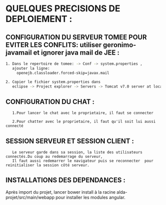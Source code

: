 # QUELQUES PRECISIONS DE DEPLOIEMENT :


## CONFIGURATION DU SERVEUR TOMEE POUR EVITER LES CONFLITS: utiliser geronimo-javamail et ignorer java mail de JEE :
~~~bash
1. Dans le repertoire de tomee: -> Conf -> system.properties , 
   ajouter la ligne:
     openejb.classloader.forced-skip=javax.mail

2. Copier le fichier system.properties dans 
   eclipse -> Project explorer -> Servers -> Tomcat v7.0 server at localhost-confg
~~~


## CONFIGURATION DU CHAT :
 
       1.Pour lancer le chat avec le proprietaire, il faut se connecter
  
       2.Pour chatter avec le proprietaire, il faut qu'il soit lui aussi connecté
  

## SESSION SERVEUR ET SESSION CLIENT :
 
       Le serveur garde dans sa session, la liste des utilisateurs connectés.Du coup au redemarrage du serveur,
       Il faut aussi redemarrer le navigateur puis se reconnecter  pour reinitialiser la session côté serveur.
  
## INSTALLATIONS DES DEPENDANCES  :
 
   Après import du projet, lancer bower install à la racine alda-projet/src/main/webapp pour installer les modules angular.
 
 

